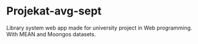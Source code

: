 # Projekat-avg-sept
 Library system web app made for university project in Web programming. With MEAN and Moongos datasets. 
